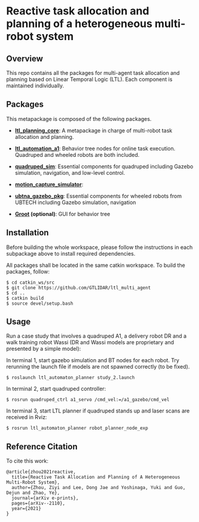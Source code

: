 # Reactive task allocation and planning of a heterogeneous multi-robot system
## Overview
This repo contains all the packages for multi-agent task allocation and planning based on Linear Temporal Logic (LTL). 
Each component is maintained individually.

## Packages
This metapackage is composed of the following packages.

- **[ltl_planning_core](/ltl_planning_core)**: A metapackage in charge of multi-robot task allocation and planning.

- **[ltl_automation_a1](/ltl_automation_a1)**: Behavior tree nodes for online task execution. Quadruped and wheeled robots are both included.

- **[quadruped_sim](/quadruped_sim)**: Essential components for quadruped including Gazebo simulation, navigation, and low-level control. 

- **[motion_capture_simulator](/motion_capture_simulator)**:

- **[ubtna_gazebo_pkg](/ubtna_gazebo_pkg)**: Essential components for wheeled robots from UBTECH including Gazebo simulation, navigation

- **[Groot](/Groot) (optional)**: GUI for behavior tree
 

## Installation
Before building the whole workspace, please follow the instructions in each subpackage above to install required dependencies.

All packages shall be located in the same catkin workspace. To build the packages, follow:
```
$ cd catkin_ws/src
$ git clone https://github.com/GTLIDAR/ltl_multi_agent
$ cd ..
$ catkin build
$ source devel/setup.bash
```

## Usage
Run a case study that involves a quadruped A1, a delivery robot DR and a walk training robot Wassi (DR and Wassi models
are proprietary and presented by a simple model):

In terminal 1, start gazebo simulation and BT nodes for each robot. Try rerunning the launch file if models
are not spawned correctly (to be fixed).
```
$ roslaunch ltl_automaton_planner study_2.launch
```

In terminal 2, start quadruped controller:
```
$ rosrun quadruped_ctrl a1_servo /cmd_vel:=/a1_gazebo/cmd_vel
```

In terminal 3, start LTL planner if quadruped stands up and laser scans are received in Rviz:
```
$ rosrun ltl_automaton_planner robot_planner_node_exp
```

## Reference Citation
To cite this work:
```
@article{zhou2021reactive,
  title={Reactive Task Allocation and Planning of A Heterogeneous Multi-Robot System},
  author={Zhou, Ziyi and Lee, Dong Jae and Yoshinaga, Yuki and Guo, Dejun and Zhao, Ye},
  journal={arXiv e-prints},
  pages={arXiv--2110},
  year={2021}
}
```


